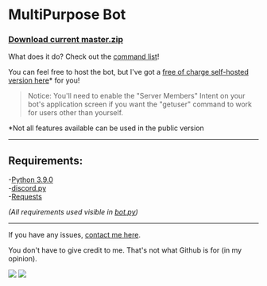 # MultiPurpose Bot

### [Download current master.zip][master]

What does it do? Check out the [command list][commands]!

You can feel free to host the bot, but I've got a [free of charge self-hosted version here][invite]\* for you!

> Notice: You'll need to enable the "Server Members" Intent on your bot's application screen if you want the "getuser" command to work for users other than yourself.

\*Not all features available can be used in the public version

---
## Requirements:

-[Python 3.9.0][python]
<br>-[discord.py][discordpy]
<br>-[Requests][requests]

*(All requirements used visible in [bot.py][bot])*

---
If you have any issues, [contact me here][support].

You don't have to give credit to me. That's not what Github is for (in my opinion).

<a href="https://mi460.dev/github"><img src="https://img.shields.io/static/v1?label=MCMi460&amp;message=Github&amp;color=c331d4"></a>
<a href="https://mi460.dev/discord"><img src="https://discordapp.com/api/guilds/699728181841887363/embed.png"></a>

[master]: https://github.com/MCMi460/multipurposebot/archive/master.zip
[python]: https://www.python.org/downloads/
[requests]: https://requests.readthedocs.io/en/master/user/install/#python-m-pip-install-requests
[discordpy]: https://github.com/Rapptz/discord.py/blob/master/README.rst
[invite]: https://discord.com/api/oauth2/authorize?client_id=757017550352547921&permissions=8&scope=bot
[bot]: https://github.com/MCMi460/multipurposebot/blob/master/bot.py
[commands]: https://raw.githubusercontent.com/MCMi460/multipurposebot/master/commandlist.txt
[support]: https://mi460.dev/bugs
